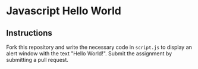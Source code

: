 # Javascript Hello World

## Instructions
Fork this repository and write the necessary code in `script.js` to display an alert window with the text "Hello World!". Submit the assignment by submitting a pull request.

